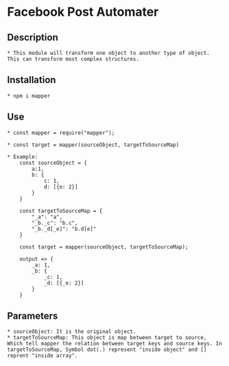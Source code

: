 # Facebook Post Automater

## Description
    * This module will transform one object to another type of object. This can transform most complex structures.

## Installation
    * npm i mapper

## Use
    * const mapper = require("mapper");

    * const target = mapper(sourceObject, targetToSourceMap)

    * Example: 
        const sourceObject = {
            a:1, 
            b: {
                c: 1, 
                d: [{e: 2}]
            }
        } 

        const targetToSourceMap = {
            "_a": "a",
            "_b._c": "b.c",
            "_b._d[_e]": "b.d[e]"
        }

        const target = mapper(sourceObject, targetToSourceMap);

        output => {
            _a: 1,
            _b: {
                _c: 1,
                _d: [{_e: 2}]
            }
        }
## Parameters
    * sourceObject: It is the original object.
    * targetToSourceMap: This object is map between target to source, Which tell mapper the relation between target keys and source keys. In targetToSourceMap, Symbol dot(.) represent "inside object" and [] reprent "inside array".